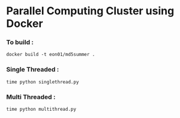 # Parallel Computing Cluster using Docker

### To build : 
```
docker build -t eon01/md5summer .
```

### Single Threaded :
```
time python singlethread.py
```
### Multi Threaded :
```
time python multithread.py
```